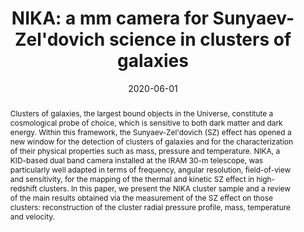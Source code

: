 ---
title: "NIKA: a mm camera for Sunyaev-Zel'dovich science in clusters of galaxies"
collection: "publications"
category: "co_procs"
permalink: /publications/2020EPJWC22800016M
link: https://ui.adsabs.harvard.edu/abs/2020EPJWC.22800016M/abstract
date: 2020-06-01
venue: "mm Universe @ NIKA2 - Observing the mm Universe with the NIKA2 Camera"
citation: "Ajeddig, H., Adam, R., Ade, P., et al. (2020), mm Universe @ NIKA2 - Observing the mm Universe with the NIKA2 Camera, 228, 00002."
abstract: "Clusters of galaxies, the largest bound objects in the Universe, constitute a cosmological probe of choice, which is sensitive to both dark matter and dark energy. Within this framework, the Sunyaev-Zel'dovich (SZ) effect has opened a new window for the detection of clusters of galaxies and for the characterization of their physical properties such as mass, pressure and temperature. NIKA, a KID-based dual band camera installed at the IRAM 30-m telescope, was particularly well adapted in terms of frequency, angular resolution, field-of-view and sensitivity, for the mapping of the thermal and kinetic SZ effect in high-redshift clusters. In this paper, we present the NIKA cluster sample and a review of the main results obtained via the measurement of the SZ effect on those clusters: reconstruction of the cluster radial pressure profile, mass, temperature and velocity."
---